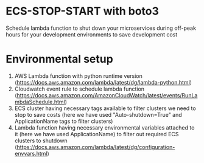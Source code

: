 # ECS-STOP-START with boto3
Schedule lambda function to shut down your microservices during off-peak hours for your development environments to save development cost

# Environmental setup

1) AWS Lambda function with python runtime version (https://docs.aws.amazon.com/lambda/latest/dg/lambda-python.html)
2) Cloudwatch event rule to schedule lambda function (https://docs.aws.amazon.com/AmazonCloudWatch/latest/events/RunLambdaSchedule.html)
3) ECS cluster having necessary tags available to filter clusters we need to stop to save costs (here we have used "Auto-shutdown=True" and ApplicationName tags to filter clusters)
4) Lambda function having necessary environmental variables attached to it (here we have used ApplicationName) to filter out required ECS clusters to shutdown
(https://docs.aws.amazon.com/lambda/latest/dg/configuration-envvars.html)
